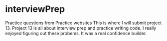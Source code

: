 # interviewPrep
Practice questions from Practice websites
This is where I will submit project 13.
Project 13 is all about interview prep and practice writing code. 
I really enjoyed figuring out these probems. It was a real confidence builder.
